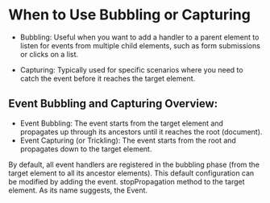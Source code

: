 # When to Use Bubbling or Capturing

- Bubbling: Useful when you want to add a handler to a parent element to listen for events from multiple child elements, such as form submissions or clicks on a list.

- Capturing: Typically used for specific scenarios where you need to catch the event before it reaches the target element.

## Event Bubbling and Capturing Overview:

- Event Bubbling: The event starts from the target element and propagates up through its ancestors until it reaches the root (document).
- Event Capturing (or Trickling): The event starts from the root and propagates down to the target element.

By default, all event handlers are registered in the bubbling phase (from the target element to all its ancestor elements). This default configuration can be modified by adding the event. stopPropagation method to the target element. As its name suggests, the Event.
